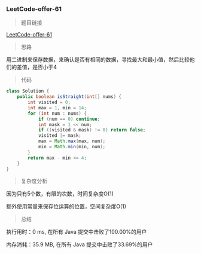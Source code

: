 ### LeetCode-offer-61

> 题目链接

[LeetCode-offer-61](https://leetcode-cn.com/problems/bu-ke-pai-zhong-de-shun-zi-lcof/)

> 思路

用二进制来保存数据，来确认是否有相同的数据，寻找最大和最小值，然后比较他们的差值，是否小于4

> 代码

```java
class Solution {
    public boolean isStraight(int[] nums) {
        int visited = 0;
        int max = 1, min = 14;
        for (int num : nums) {
            if (num == 0) continue;
            int mask = 1 << num;
            if ((visited & mask) != 0) return false;
            visited |= mask;
            max = Math.max(max, num);
            min = Math.min(min, num);
        }
        return max - min <= 4;
    }
}
```

> 复杂度分析

因为只有5个数，有限的次数，时间复杂度O(1)

额外使用常量来保存位运算的位置，空间复杂度O(1)

> 总结

执行用时：0 ms, 在所有 Java 提交中击败了100.00%的用户

内存消耗：35.9 MB, 在所有 Java 提交中击败了33.69%的用户
